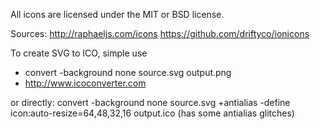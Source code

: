 All icons are licensed under the MIT or BSD license.

Sources:
http://raphaeljs.com/icons
https://github.com/driftyco/ionicons

To create SVG to ICO, simple use
- convert -background none source.svg output.png
- http://www.icoconverter.com

or directly:
convert -background none source.svg +antialias -define icon:auto-resize=64,48,32,16 output.ico
(has some antialias glitches)